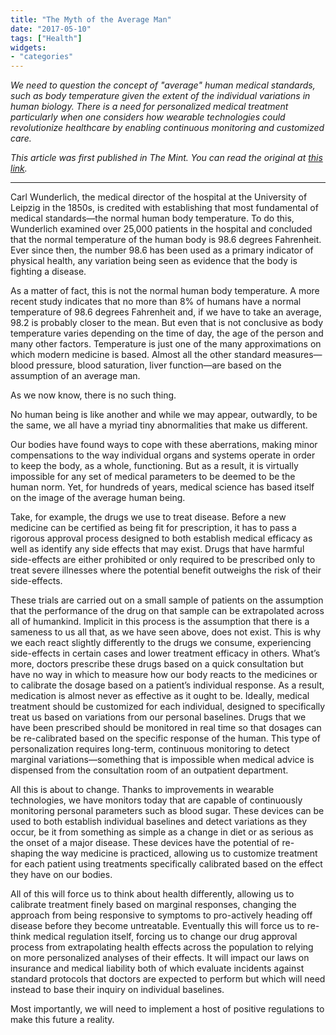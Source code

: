 ```yaml
---
title: "The Myth of the Average Man"
date: "2017-05-10"
tags: ["Health"]
widgets: 
- "categories"
---
```


*We need to question the concept of "average" human medical standards, such as body temperature given the extent of the individual variations in human biology. There is a need for personalized medical treatment particularly when one considers how wearable technologies could revolutionize healthcare by enabling continuous monitoring and customized care.*
<!--more-->
*This article was first published in The Mint. You can read the original at [this link](https://www.livemint.com/Opinion/dkT8QhM9tOs7aExEgAuplK/The-myth-of-the-average-man.html).*

---

Carl Wunderlich, the medical director of the hospital at the University of Leipzig in the 1850s, is credited with establishing that most fundamental of medical standards—the normal human body temperature. To do this, Wunderlich examined over 25,000 patients in the hospital and concluded that the normal temperature of the human body is 98.6 degrees Fahrenheit. Ever since then, the number 98.6 has been used as a primary indicator of physical health, any variation being seen as evidence that the body is fighting a disease.

As a matter of fact, this is not the normal human body temperature. A more recent study indicates that no more than 8% of humans have a normal temperature of 98.6 degrees Fahrenheit and, if we have to take an average, 98.2 is probably closer to the mean. But even that is not conclusive as body temperature varies depending on the time of day, the age of the person and many other factors. Temperature is just one of the many approximations on which modern medicine is based. Almost all the other standard measures—blood pressure, blood saturation, liver function—are based on the assumption of an average man.

As we now know, there is no such thing.

No human being is like another and while we may appear, outwardly, to be the same, we all have a myriad tiny abnormalities that make us different.

Our bodies have found ways to cope with these aberrations, making minor compensations to the way individual organs and systems operate in order to keep the body, as a whole, functioning. But as a result, it is virtually impossible for any set of medical parameters to be deemed to be the human norm. Yet, for hundreds of years, medical science has based itself on the image of the average human being.

Take, for example, the drugs we use to treat disease. Before a new medicine can be certified as being fit for prescription, it has to pass a rigorous approval process designed to both establish medical efficacy as well as identify any side effects that may exist. Drugs that have harmful side-effects are either prohibited or only required to be prescribed only to treat severe illnesses where the potential benefit outweighs the risk of their side-effects.

These trials are carried out on a small sample of patients on the assumption that the performance of the drug on that sample can be extrapolated across all of humankind. Implicit in this process is the assumption that there is a sameness to us all that, as we have seen above, does not exist. This is why we each react slightly differently to the drugs we consume, experiencing side-effects in certain cases and lower treatment efficacy in others. What’s more, doctors prescribe these drugs based on a quick consultation but have no way in which to measure how our body reacts to the medicines or to calibrate the dosage based on a patient’s individual response. As a result, medication is almost never as effective as it ought to be. Ideally, medical treatment should be customized for each individual, designed to specifically treat us based on variations from our personal baselines. Drugs that we have been prescribed should be monitored in real time so that dosages can be re-calibrated based on the specific response of the human. This type of personalization requires long-term, continuous monitoring to detect marginal variations—something that is impossible when medical advice is dispensed from the consultation room of an outpatient department.

All this is about to change. Thanks to improvements in wearable technologies, we have monitors today that are capable of continuously monitoring personal parameters such as blood sugar. These devices can be used to both establish individual baselines and detect variations as they occur, be it from something as simple as a change in diet or as serious as the onset of a major disease. These devices have the potential of re-shaping the way medicine is practiced, allowing us to customize treatment for each patient using treatments specifically calibrated based on the effect they have on our bodies.

All of this will force us to think about health differently, allowing us to calibrate treatment finely based on marginal responses, changing the approach from being responsive to symptoms to pro-actively heading off disease before they become untreatable. Eventually this will force us to re-think medical regulation itself, forcing us to change our drug approval process from extrapolating health effects across the population to relying on more personalized analyses of their effects. It will impact our laws on insurance and medical liability both of which evaluate incidents against standard protocols that doctors are expected to perform but which will need instead to base their inquiry on individual baselines.

Most importantly, we will need to implement a host of positive regulations to make this future a reality.


